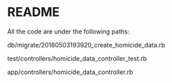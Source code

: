 # README

All the code are under the following paths:

db/migrate/20180503193920_create_homicide_data.rb

test/controllers/homicide_data_controller_test.rb

app/controllers/homicide_data_controller.rb
